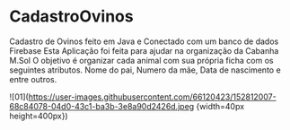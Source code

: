 # CadastroOvinos
Cadastro de Ovinos feito em Java e Conectado com um banco de dados Firebase
Esta Aplicação foi feita para ajudar na organização da Cabanha M.Sol
O objetivo é organizar cada animal com sua própria ficha com os seguintes atributos.
Nome do pai, Numero da mãe, Data de nascimento e entre outros.

![01](https://user-images.githubusercontent.com/66120423/152812007-68c84078-04d0-43c1-ba3b-3e8a90d2426d.jpeg {width=40px height=400px})
